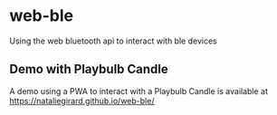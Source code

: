 # web-ble
Using the web bluetooth api to interact with ble devices

## Demo with Playbulb Candle
A demo using a PWA to interact with a Playbulb Candle is available at https://nataliegirard.github.io/web-ble/
